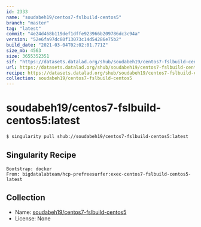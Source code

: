 ```yaml
---
id: 2333
name: "soudabeh19/centos7-fslbuild-centos5"
branch: "master"
tag: "latest"
commit: "4e24d468b119def1dffe923966b209786dc3c94a"
version: "52e6fa97dc80f13073c14d54286e75b2"
build_date: "2021-03-04T02:02:01.771Z"
size_mb: 4563
size: 3655352351
sif: "https://datasets.datalad.org/shub/soudabeh19/centos7-fslbuild-centos5/latest/2021-03-04-4e24d468-52e6fa97/52e6fa97dc80f13073c14d54286e75b2.simg"
url: https://datasets.datalad.org/shub/soudabeh19/centos7-fslbuild-centos5/latest/2021-03-04-4e24d468-52e6fa97/
recipe: https://datasets.datalad.org/shub/soudabeh19/centos7-fslbuild-centos5/latest/2021-03-04-4e24d468-52e6fa97/Singularity
collection: soudabeh19/centos7-fslbuild-centos5
---
```


# soudabeh19/centos7-fslbuild-centos5:latest

```bash
$ singularity pull shub://soudabeh19/centos7-fslbuild-centos5:latest
```

## Singularity Recipe

```singularity
Bootstrap: docker
From: bigdatalabteam/hcp-prefreesurfer:exec-centos7-fslbuild-centos5-latest
```

## Collection

 - Name: [soudabeh19/centos7-fslbuild-centos5](https://github.com/soudabeh19/centos7-fslbuild-centos5)
 - License: None

